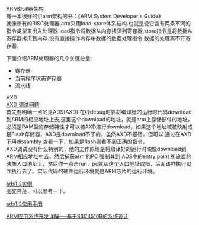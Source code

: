 ARM处理器架构  
有一本很好的讲arm架构的书：《ARM System Developer's Guide》  
就像所有的RISC处理器,arm采用load-store体系结构.也就是说它含有两条不同的指令类型来出入处理器.load指令将数据从内存拷贝到寄存器,store指令是将数据从寄存器拷贝到内存.没有直接操作内存中数据的数据处理指令.数据的处理离不开寄存器.


下面介绍ARM处理器的几个关键分量:
 - 寄存器,
 - 当前程序状态寄存器
 - 流水线
 
 
AXD  
[AXD 调试问题](http://wenku.baidu.com/view/b9636063caaedd3383c4d3e2.html)  
首先要明确一点的是ADS(AXD) 在线debug时要将编译好的运行时代码download到ARM的相应地址上去,这里这个download的地址，就是arm上存储部件的地址，必须是RAM型的存储特性才可以被AXD进行download，如果这个地址域被映射成是Flash存储器，AXD是download不了的，虽然AXD不报错，但可以  通过在AXD下用dissambly 查看一下，如果是flash则看不到正确的指令。  
AXD调试没有什么特别的，他的工作原理是将编译好的运行时映像download到ARM相应地址中去，然后捕获arm 的PC 强制其到 ADS中的entry point 所设置的映像入口地址上，然后你一点击run，pc就从这个入口地址取指，后面该咋执行就咋执行去了。实际代码的硬件运行环境就是ARM芯片的运行环境。 

[ads1.2实例](http://wenku.baidu.com/view/602ace7da26925c52cc5bf90.html)  
图文并茂，可以参考一下。  

[ads1.2使用手册](http://wenku.baidu.com/view/27a2a2886529647d272852ae.html)  


[ARM应用系统开发详解──基于S3C4510B的系统设计](http://wenku.baidu.com/view/d3eaa04769eae009581bece2.html)  



